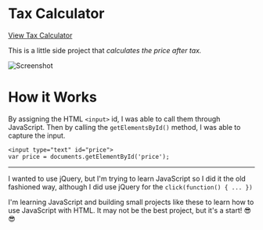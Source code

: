 # Tax Calculator
[View Tax Calculator](https://narulakeshav.github.io/tax-calculator)

This is a little side project that *calculates the price after tax.*

![Screenshot](http://goo.gl/s6fLdG)

# How it Works
By assigning the HTML `<input>` id, I was able to call them through JavaScript.
Then by calling the `getElementsById()` method, I was able to capture the input.


```
<input type="text" id="price">
var price = documents.getElementById('price');
```

________________________________________________

I wanted to use jQuery, but I'm trying to learn JavaScript so I did it the old fashioned way, although I did use jQuery for the `click(function() { ... })`

I'm learning JavaScript and building small projects like these to learn how to use JavaScript with HTML.
It may not be the best project, but it's a start! 😎😎